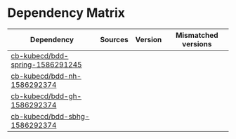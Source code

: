 # Dependency Matrix

Dependency | Sources | Version | Mismatched versions
---------- | ------- | ------- | -------------------
[cb-kubecd/bdd-spring-1586291245](https://github.com/cb-kubecd/bdd-spring-1586291245.git) |  | []() | 
[cb-kubecd/bdd-nh-1586292374](https://github.com/cb-kubecd/bdd-nh-1586292374.git) |  | []() | 
[cb-kubecd/bdd-gh-1586292374](https://github.com/cb-kubecd/bdd-gh-1586292374.git) |  | []() | 
[cb-kubecd/bdd-sbhg-1586292374](https://github.com/cb-kubecd/bdd-sbhg-1586292374.git) |  | []() | 
